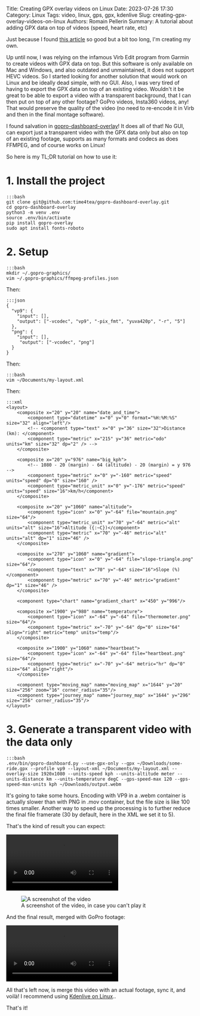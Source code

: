 Title: Creating GPX overlay videos on Linux
Date: 2023-07-26 17:30
Category: Linux
Tags: video, linux, gps, gpx, kdenlive
Slug: creating-gpx-overlay-videos-on-linux
Authors: Romain Pellerin
Summary: A tutorial about adding GPX data on top of videos (speed, heart rate, etc)

Just because I found [this article](https://blog.cubieserver.de/2022/creating-gpx-overlay-videos-on-linux/) so good but a bit too long, I'm creating my own.

Up until now, I was relying on the infamous Virb Edit program from Garmin to create videos with GPX data on top. But this software is only available on Mac and Windows, and also outdated and unmaintained, it does not support HEVC videos. So I started looking for another solution that would work on Linux and be ideally dead simple, with no GUI. Also, I was very tired of having to export the GPX data on top of an existing video. Wouldn't it be great to be able to export a video with a transparent background, that I can then put on top of any other footage? GoPro videos, Insta360 videos, any! That would preserve the quality of the video (no need to re-encode it in Virb and then in the final montage software).

I found salvation in [gopro-dashboard-overlay](https://github.com/time4tea/gopro-dashboard-overlay)! It does all of that! No GUI, can export just a transparent video with the GPX data only but also on top of an existing footage, supports as many formats and codecs as does FFMPEG, and of course works on Linux!

So here is my TL;DR tutorial on how to use it:

# 1. Install the project

    :::bash
    git clone git@github.com:time4tea/gopro-dashboard-overlay.git
    cd gopro-dashboard-overlay
    python3 -m venv .env
    source .env/bin/activate
    pip install gopro-overlay
    sudo apt install fonts-roboto

# 2. Setup

    :::bash
    mkdir ~/.gopro-graphics/
    vim ~/.gopro-graphics/ffmpeg-profiles.json

Then:

    :::json
    {
      "vp9": {
        "input": [],
        "output": ["-vcodec", "vp9", "-pix_fmt", "yuva420p", "-r", "5"]
      },
      "png": {
        "input": [],
         "output": ["-vcodec", "png"]
      }
    }

Then:

    :::bash
    vim ~/Documents/my-layout.xml

Then:

    :::xml
    <layout>
        <composite x="20" y="20" name="date_and_time">
            <component type="datetime" x="0" y="0" format="%H:%M:%S" size="32" align="left"/>
            <!-- <component type="text" x="0" y="36" size="32">Distance (km): </component>
            <component type="metric" x="215" y="36" metric="odo" units="km" size="32" dp="2" /> -->
        </composite>

        <composite x="20" y="976" name="big_kph">
            <!-- 1080 - 20 (margin) - 64 (altitude) - 20 (margin) = y 976 -->
            <component type="metric" x="0" y="-160" metric="speed" units="speed" dp="0" size="160" />
            <component type="metric_unit" x="0" y="-176" metric="speed" units="speed" size="16">km/h</component>
        </composite>

        <composite x="20" y="1060" name="altitude">
            <component type="icon" x="0" y="-64" file="mountain.png" size="64"/>
            <component type="metric_unit" x="70" y="-64" metric="alt" units="alt" size="16">Altitude ({:~C})</component>
            <component type="metric" x="70" y="-46" metric="alt" units="alt" dp="1" size="46" />
        </composite>

        <composite x="270" y="1060" name="gradient">
            <component type="icon" x="0" y="-64" file="slope-triangle.png" size="64"/>
            <component type="text" x="70" y="-64" size="16">Slope (%)</component>
            <component type="metric" x="70" y="-46" metric="gradient" dp="1" size="46" />
        </composite>

        <component type="chart" name="gradient_chart" x="450" y="996"/>

        <composite x="1900" y="980" name="temperature">
            <component type="icon" x="-64" y="-64" file="thermometer.png" size="64"/>
            <component type="metric" x="-70" y="-64" dp="0" size="64" align="right" metric="temp" units="temp"/>
        </composite>

        <composite x="1900" y="1060" name="heartbeat">
            <component type="icon" x="-64" y="-64" file="heartbeat.png" size="64"/>
            <component type="metric" x="-70" y="-64" metric="hr" dp="0" size="64" align="right"/>
        </composite>

        <component type="moving_map" name="moving_map" x="1644" y="20" size="256" zoom="16" corner_radius="35"/>
        <component type="journey_map" name="journey_map" x="1644" y="296" size="256" corner_radius="35"/>
    </layout>

# 3. Generate a transparent video with the data only

    :::bash
    .env/bin/gopro-dashboard.py --use-gpx-only --gpx ~/Downloads/some-ride.gpx --profile vp9 --layout-xml ~/Documents/my-layout.xml --overlay-size 1920x1080 --units-speed kph --units-altitude meter --units-distance km --units-temperature degC --gps-speed-max 120 --gps-speed-max-units kph ~/Downloads/output.webm

It's going to take some hours. Encoding with VP9 in a .webm container is actually slower than with PNG in .mov container, but the file size is like 100 times smaller. Another way to speed up the processing is to further reduce the final file framerate (30 by default, here in the XML we set it to 5).

That's the kind of result you can expect:

<video controls>
  <source src="./videos/gpx-overlay.webm" type="video/webm">
</video>

<figure class="center">
<img src="{static}/images/gpx-overlay.png" alt="A screenshot of the video" />
<figcaption>A screenshot of the video, in case you can't play it</figcaption>
</figure>

And the final result, merged with GoPro footage:

<video controls>
  <source src="./videos/gpx-overlay-merged.webm" type="video/webm">
</video>

All that's left now, is merge this video with an actual footage, sync it, and voilà! I recommend using [Kdenlive on Linux]({filename}/video-editing-on-linux.md)..

That's it!
